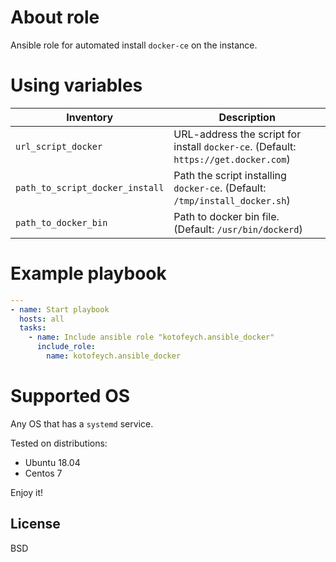 # About role
Ansible role for automated install `docker-ce` on the instance.


# Using variables
| **Inventory**               | **Description**             |
| --------------------------- | --------------------------- |
| `url_script_docker` | URL-address the script for install `docker-ce`. (Default: `https://get.docker.com`) |
| `path_to_script_docker_install` | Path the script installing `docker-ce`. (Default: `/tmp/install_docker.sh`) |
| `path_to_docker_bin` | Path to docker bin file. (Default: `/usr/bin/dockerd`) |


# Example playbook
```yaml
---
- name: Start playbook
  hosts: all
  tasks:
    - name: Include ansible role "kotofeych.ansible_docker"
      include_role:
        name: kotofeych.ansible_docker
```


# Supported OS
Any OS that has a `systemd` service.

Tested on distributions:
- Ubuntu 18.04
- Centos 7

Enjoy it!


## License

BSD

